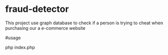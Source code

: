 # fraud-detector
This project use graph database to check if a person is trying to cheat when purchasing our a e-commerce website

#usage

php index.php
